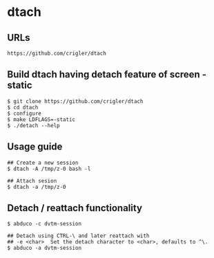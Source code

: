 dtach
=====


## URLs

```
https://github.com/crigler/dtach
```

## Build dtach having detach feature of screen -static

```
$ git clone https://github.com/crigler/dtach
$ cd dtach
$ configure
$ make LDFLAGS=-static
$ ./detach --help
```

## Usage guide

```
## Create a new session
$ dtach -A /tmp/z-0 bash -l

## Attach sesion
$ dtach -a /tmp/z-0
```

## Detach / reattach functionality

```
$ abduco -c dvtm-session

## Detach using CTRL-\ and later reattach with
## -e <char>  Set the detach character to <char>, defaults to ^\.
$ abduco -a dvtm-session
```
